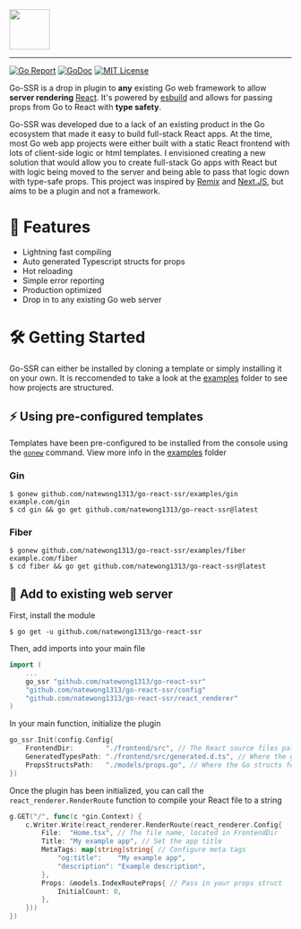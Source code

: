 <!-- # Go React SSR -->

<!-- Build Go powered React web apps with end to end type-safety -->
<img src="https://i.imgur.com/zrKSrny.png" height="72">

---

<p>
    <a href="https://goreportcard.com/report/github.com/natewong1313/go-react-ssr"><img src="https://goreportcard.com/badge/github.com/natewong1313/go-react-ssr" alt="Go Report"></a>
    <a href="https://pkg.go.dev/github.com/natewong1313/go-react-ssr?tab=doc"><img src="http://img.shields.io/badge/GoDoc-Reference-blue.svg" alt="GoDoc"></a>
    <a href="https://github.com/natewong1313/go-react-ssr/blob/master/LICENSE"><img src="https://img.shields.io/badge/License-MIT%202.0-blue.svg" alt="MIT License"></a>
</p>

Go-SSR is a drop in plugin to **any** existing Go web framework to allow **server rendering** [React](https://react.dev/). It's powered by [esbuild](https://esbuild.github.io/) and allows for passing props from Go to React with **type safety**.

<!--
# 💡 Overview -->

Go-SSR was developed due to a lack of an existing product in the Go ecosystem that made it easy to build full-stack React apps. At the time, most Go web app projects were either built with a static React frontend with lots of client-side logic or html templates. I envisioned creating a new solution that would allow you to create full-stack Go apps with React but with logic being moved to the server and being able to pass that logic down with type-safe props. This project was inspired by [Remix](https://remix.run/) and [Next.JS](https://nextjs.org/), but aims to be a plugin and not a framework.

# 📜 Features

- Lightning fast compiling
- Auto generated Typescript structs for props
- Hot reloading
- Simple error reporting
- Production optimized
- Drop in to any existing Go web server

<!-- _View more examples [here](github.com/natewong1313/go-react-ssr/examples)_ -->

# 🛠️ Getting Started

Go-SSR can either be installed by cloning a template or simply installing it on your own. It is reccomended to take a look at the [examples](/examples) folder to see how projects are structured.

## ⚡️ Using pre-configured templates

Templates have been pre-configured to be installed from the console using the [`gonew`](https://go.dev/blog/gonew) command. View more info in the [examples](/examples) folder

### Gin

```console
$ gonew github.com/natewong1313/go-react-ssr/examples/gin example.com/gin
$ cd gin && go get github.com/natewong1313/go-react-ssr@latest
```

### Fiber

```console
$ gonew github.com/natewong1313/go-react-ssr/examples/fiber example.com/fiber
$ cd fiber && go get github.com/natewong1313/go-react-ssr@latest
```

## 📝 Add to existing web server

First, install the module

```console
$ go get -u github.com/natewong1313/go-react-ssr
```

Then, add imports into your main file

```go
import (
	...
	go_ssr "github.com/natewong1313/go-react-ssr"
	"github.com/natewong1313/go-react-ssr/config"
	"github.com/natewong1313/go-react-ssr/react_renderer"
)
```

In your main function, initialize the plugin

```go
go_ssr.Init(config.Config{
	FrontendDir:        "./frontend/src", // The React source files path
	GeneratedTypesPath: "./frontend/src/generated.d.ts", // Where the generated prop types will be created at
	PropsStructsPath:   "./models/props.go", // Where the Go structs for your prop types are located
})
```

Once the plugin has been initialized, you can call the `react_renderer.RenderRoute` function to compile your React file to a string

```go
g.GET("/", func(c *gin.Context) {
	c.Writer.Write(react_renderer.RenderRoute(react_renderer.Config{
		File:  "Home.tsx", // The file name, located in FrontendDir
		Title: "My example app", // Set the app title
		MetaTags: map[string]string{ // Configure meta tags
			"og:title":    "My example app",
			"description": "Example description",
		},
		Props: &models.IndexRouteProps{ // Pass in your props struct
			InitialCount: 0,
		},
	}))
})
```
